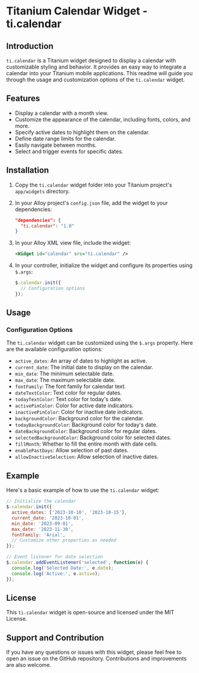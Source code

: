 # Titanium Calendar Widget - ti.calendar

## Introduction
`ti.calendar` is a Titanium widget designed to display a calendar with customizable styling and behavior. It provides an easy way to integrate a calendar into your Titanium mobile applications. This readme will guide you through the usage and customization options of the `ti.calendar` widget.

## Features

- Display a calendar with a month view.
- Customize the appearance of the calendar, including fonts, colors, and more.
- Specify active dates to highlight them on the calendar.
- Define date range limits for the calendar.
- Easily navigate between months.
- Select and trigger events for specific dates.

## Installation

1. Copy the `ti.calendar` widget folder into your Titanium project's `app/widgets` directory.

2. In your Alloy project's `config.json` file, add the widget to your dependencies:

   ```json
   "dependencies": {
     "ti.calendar": "1.0"
   }
   ```

3. In your Alloy XML view file, include the widget:

   ```xml
   <Widget id="calendar" src="ti.calendar" />
   ```

4. In your controller, initialize the widget and configure its properties using `$.args`:

   ```javascript
   $.calendar.init({
     // Configuration options
   });
   ```

## Usage

### Configuration Options

The `ti.calendar` widget can be customized using the `$.args` property. Here are the available configuration options:

- `active_dates`: An array of dates to highlight as active.
- `current_date`: The initial date to display on the calendar.
- `min_date`: The minimum selectable date.
- `max_date`: The maximum selectable date.
- `fontFamily`: The font family for calendar text.
- `dateTextColor`: Text color for regular dates.
- `todayTextColor`: Text color for today's date.
- `activePinColor`: Color for active date indicators.
- `inactivePinColor`: Color for inactive date indicators.
- `backgroundColor`: Background color for the calendar.
- `todayBackgroundColor`: Background color for today's date.
- `dateBackgroundColor`: Background color for regular dates.
- `selectedBackgroundColor`: Background color for selected dates.
- `fillMonth`: Whether to fill the entire month with date cells.
- `enablePastDays`: Allow selection of past dates.
- `allowInactiveSelection`: Allow selection of inactive dates.

## Example

Here's a basic example of how to use the `ti.calendar` widget:

```javascript
// Initialize the calendar
$.calendar.init({
  active_dates: ['2023-10-10', '2023-10-15'],
  current_date: '2023-10-01',
  min_date: '2023-09-01',
  max_date: '2023-11-30',
  fontFamily: 'Arial',
  // Customize other properties as needed
});

// Event listener for date selection
$.calendar.addEventListener('selected', function(e) {
  console.log('Selected Date:', e.date);
  console.log('Active:', e.active);
});
```

## License

This `ti.calendar` widget is open-source and licensed under the MIT License.

## Support and Contribution

If you have any questions or issues with this widget, please feel free to open an issue on the GitHub repository. Contributions and improvements are also welcome.
